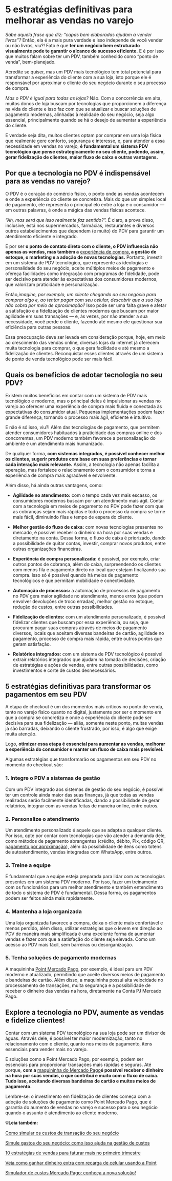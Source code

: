 # 5 estratégias definitivas para melhorar as vendas no varejo

*Sabe aquela frase que diz: “capas bem elaboradas ajudam a vender livros”?* Então, ela é a mais pura verdade e isso independe de você vender ou não livros, viu?! Fato é que **ter um negócio bem estruturado visualmente pode te garantir o alcance de sucesso eficiente.** E é por isso que muitos falam sobre ter um PDV, também conhecido como “ponto de venda”, bem-planejado.

Acredite se quiser, mas um PDV mais tecnológico tem total potencial para transformar a experiência do cliente com a sua loja, isto porque ele é responsável por aproximar o cliente do seu negócio durante o seu processo de compra.

*Mas o PDV é igual para todas as lojas?* Não. Com a concorrência em alta, muitos donos de loja buscam por tecnologias que proporcionem a diferença na vida do cliente e isso faz com que se atualizar e buscar soluções de pagamento modernas, alinhadas à realidade do seu negócio, seja algo essencial, principalmente quando se há o desejo de aumentar a experiência do cliente.

E verdade seja dita, muitos clientes optam por comprar em uma loja física que realmente gere conforto, segurança e interesse, e, para atender a essa necessidade em vendas no varejo, **é fundamental um sistema PDV tecnológico que pense estrategicamente no seu cliente, podendo, assim, gerar fidelização de clientes, maior fluxo de caixa e outras vantagens.**

## **Por que a tecnologia no PDV é indispensável para as vendas no varejo?**

O PDV é o coração do comércio físico, o ponto onde as vendas acontecem e onde a experiência do cliente se concretiza. Mais do que um simples local de pagamento, ele representa o principal elo entre a loja e o consumidor — em outras palavras, é onde a mágica das vendas físicas acontece.

*“Ah, mas será que isso realmente faz sentido?”.* É claro, a prova disso, inclusive, está nos supermercados, farmácias, restaurantes e diversos outros estabelecimentos que dependem (e muito) do PDV para garantir um atendimento eficiente e integrado.

E por ser **o ponto de contato direto com o cliente, o PDV influencia não apenas as vendas, mas também a** [experiência de compra](https://meubolso.mercadopago.com.br/como-transformar-experiencia-de-compra-com-nfc)**, a gestão de estoque, o marketing e a adoção de novas tecnologias.** Portanto, investir em um sistema de PDV tecnológico, que represente as ideologias e personalidade do seu negócio, aceite múltiplos meios de pagamento e ofereça facilidades como integração com programas de fidelidade, pode ser decisivo para atender às expectativas dos consumidores modernos, que valorizam praticidade e personalização.

Então,*imagine, por exemplo, um cliente chegando ao seu negócio para comprar algo e, ao tentar pagar com seu celular, descobrir que a sua loja não cobra por meio de aproximação?* Isso pode ser uma falta grave e afetar a satisfação e a fidelização de clientes modernos que buscam por maior agilidade em suas transações — e, às vezes, por não atender a sua necessidade, você perde o cliente, fazendo até mesmo ele questionar sua eficiência para outras pessoas.

Essa preocupação deve ser levada em consideração porque, hoje, em meio ao crescimento das vendas online, diversas lojas da internet já oferecem muita tecnologia para comprar, o que gera facilidade e até mesmo a fidelização de clientes. Reconquistar esses clientes através de um sistema de ponto de venda tecnológico pode ser mais fácil.

## **Quais os benefícios de adotar tecnologia no seu PDV?**

Existem muitos benefícios em contar com um sistema de PDV mais tecnológico e moderno, mas o principal deles é impulsionar as vendas no varejo ao oferecer uma experiência de compra mais fluida e conectada às expectativas do consumidor atual. Pequenas implementações podem fazer grande diferença, tornando o processo mais ágil, eficiente e intuitivo.

E não é só isso, viu?! Além das tecnologias de pagamento, que permitem atender consumidores habituados à praticidade das compras online e dos concorrentes, um PDV moderno também favorece a personalização do ambiente e um atendimento mais humanizado.

De qualquer forma, **com sistemas integrados, é possível conhecer melhor os clientes, sugerir produtos com base em suas preferências e tornar cada interação mais relevante.** Assim, a tecnologia não apenas facilita a operação, mas fortalece o relacionamento com o consumidor e torna a experiência de compra mais agradável e envolvente.

Além disso, há ainda outras vantagens, como:

- **Agilidade no atendimento:** com o tempo cada vez mais escasso, os consumidores modernos buscam por um atendimento mais ágil. Contar com a tecnologia em meios de pagamento no PDV pode fazer com que as cobranças sejam mais rápidas e todo o processo da compra se torne mais fácil, diminuindo filas e tempo de espera do cliente.

- **Melhor gestão do fluxo de caixa:** com novas tecnologias presentes no mercado, é possível receber o dinheiro na hora por suas vendas e diretamente na conta. Dessa forma, o fluxo de caixa é priorizado, dando a possibilidade de quitar contas, investir, comprar novos produtos, entre outras organizações financeiras.

- **Experiência de compra personalizada:** é possível, por exemplo, criar outros pontos de cobrança, além do caixa, surpreendendo os clientes com menos fila e pagamento direto no local que estejam finalizando sua compra. Isso só é possível quando há meios de pagamento tecnológicos e que permitam mobilidade e conectividade.

- **Automação de processos:** a automação de processos de pagamento no PDV gera maior agilidade no atendimento, menos erros (que podem envolver devoluções de troco erradas), melhor gestão no estoque, redução de custos, entre outras possibilidades.

- **Fidelização de clientes:** com um atendimento personalizado, é possível fidelizar clientes que buscam por essa experiência, ou seja, que procuram pagar suas compras através de meios de pagamento diversos, locais que aceitam diversas bandeiras de cartão, agilidade no pagamento, processo de compra mais rápida, entre outros pontos que geram satisfação.

- **Relatórios integrados:** com um sistema de PDV tecnológico é possível extrair relatórios integrados que ajudam na tomada de decisões, criação de estratégias e ações de vendas, entre outras possibilidades, como investimentos e corte de custos desnecessários.

## **5 estratégias definitivas para transformar os pagamentos em seu PDV**

A etapa de checkout é um dos momentos mais críticos no ponto de venda, tanto no varejo físico quanto no digital, justamente por ser o momento em que a compra se concretiza e onde a experiência do cliente pode ser decisiva para sua fidelização — aliás, somente neste ponto, muitas vendas já são barradas, deixando o cliente frustrado, por isso, é algo que exige muita atenção.

Logo, **otimizar essa etapa é essencial para aumentar as vendas, melhorar a experiência do consumidor e manter um fluxo de caixa mais previsível.**

Algumas estratégias que transformarão os pagamentos em seu PDV no momento do checkout são:

### **1. Integre o PDV a sistemas de gestão**

Com um PDV integrado aos sistemas de gestão do seu negócio, é possível ter um controle ainda maior das suas finanças, já que todas as vendas realizadas serão facilmente identificadas, dando a possibilidade de gerar relatórios, integrar com as vendas feitas de maneira online, entre outros.

### **2. Personalize o atendimento**

Um atendimento personalizado é aquele que se adapta a qualquer cliente. Por isso, opte por contar com tecnologias que vão atender a demanda dele, como métodos de pagamento abrangentes (crédito, débito, Pix, código QR, [pagamento por aproximação](https://meubolso.mercadopago.com.br/pagamento-por-aproximacao)), além da possibilidade de itens como totens de autoatendimento, vendas integradas com WhatsApp, entre outros.

### **3. Treine a equipe**

É fundamental que a equipe esteja preparada para lidar com as tecnologias presentes em um sistema PDV moderno. Por isso, fazer um treinamento com os funcionários para um melhor atendimento e também entendimento de todo o sistema de PDV é fundamental. Dessa forma, os pagamentos podem ser feitos ainda mais rapidamente.

### **4. Mantenha a loja organizada**

Uma loja organizada favorece a compra, deixa o cliente mais confortável e menos perdido, além disso, utilizar estratégias que o levem em direção ao PDV de maneira mais simplificada é uma excelente forma de aumentar vendas e fazer com que a satisfação do cliente seja elevada. Como um acesso ao PDV mais fácil, sem barreiras ou desorganização.

### **5. Tenha soluções de pagamento modernas**

A maquininha [Point Mercado Pago](https://meubolso.mercadopago.com.br/perguntas-sobre-point-mercado-pago), por exemplo, é ideal para um PDV moderno e atualizado, permitindo que aceite diversos meios de pagamento e bandeiras de cartão. Além disso, a maquininha possui alta velocidade no processamento de transações, muita segurança e a possibilidade de receber o dinheiro das vendas na hora, diretamente na Conta PJ Mercado Pago.

## **Explore a tecnologia no PDV, aumente as vendas e fidelize clientes!**

Contar com um sistema PDV tecnológico na sua loja pode ser um divisor de águas. Através dele, é possível ter maior modernização, tanto no relacionamento com o cliente, quanto nos meios de pagamento, itens essenciais para vender mais no varejo.

E soluções como a Point Mercado Pago, por exemplo, podem ser essenciais para proporcionar transações mais rápidas e seguras. Até porque, **com a** [maquininha do Mercado Pago](https://meubolso.mercadopago.com.br/maquininha-de-cartao-do-mercado-pago)**é possível receber o dinheiro na hora por suas vendas, o que contribui e muito com o fluxo de caixa. Tudo isso, aceitando diversas bandeiras de cartão e muitos meios de pagamento.**

Lembre-se: o investimento em fidelização de clientes começa com a adoção de soluções de pagamento como Point Mercado Pago, que é garantia do aumento de vendas no varejo e sucesso para o seu negócio quando o assunto é atendimento ao cliente moderno.

**💡Leia também:**

[Como simular os custos de transação do seu negócio](https://meubolso.mercadopago.com.br/como-simular-custos-de-transacao)

[Simule gastos do seu negócio: como isso ajuda na gestão de custos](https://meubolso.mercadopago.com.br/simulador-e-gestao-de-custos)

[10 estratégias de vendas para faturar mais no primeiro trimestre](https://meubolso.mercadopago.com.br/estrategias-de-vendas-para-primeiro-trimestre-do-ano)

[Veja como ganhar dinheiro extra com recarga de celular usando a Point](https://meubolso.mercadopago.com.br/recarga-celular-point)

[Simulador de custos Mercado Pago: conheça a nova solução!](https://meubolso.mercadopago.com.br/simulador-de-custos-mercado-pago)
